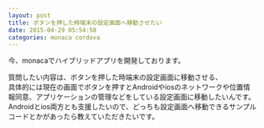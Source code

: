 ```yaml
---
layout: post
title: ボタンを押した時端末の設定画面へ移動させたい
date: 2015-04-29 05:54:58
categories: monaca cordova
---
```

<p>今、monacaでハイブリッドアプリを開発しております。</p>

<p>質問したい内容は、ボタンを押した時端末の設定画面に移動させる、<br>
具体的には現在の画面でボタンを押すとAndroidやiosのネットワークや位置情報同意、アプリケーションの管理などをしている設定画面に移動したいんです。<br>
Androidとios両方とも支援したいので、どっちも設定画面へ移動できるサンプルコードとかがあったら教えていただきたいです。</p>
